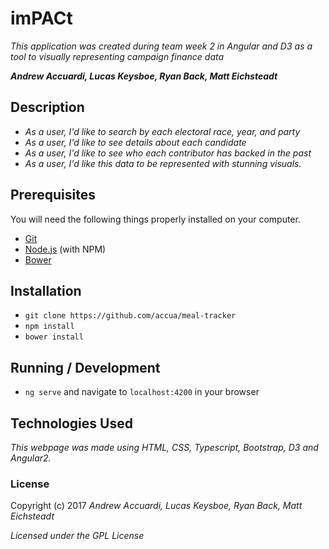 # imPACt

_This application was created during team week 2 in Angular and D3 as a tool to visually representing campaign finance data_

_**Andrew Accuardi, Lucas Keysboe, Ryan Back, Matt Eichsteadt**_

## Description

* _As a user, I'd like to search by each electoral race, year, and party_
* _As a user, I'd like to see details about each candidate_
* _As a user, I'd like to see who each contributor has backed in the past_
* _As a user, I'd like this data to be represented with stunning visuals._

## Prerequisites

You will need the following things properly installed on your computer.

* [Git](http://git-scm.com/)
* [Node.js](http://nodejs.org/) (with NPM)
* [Bower](http://bower.io/)

## Installation

* `git clone https://github.com/accua/meal-tracker`
* `npm install`
* `bower install`

## Running / Development

* `ng serve` and navigate to `localhost:4200` in your browser

## Technologies Used

_This webpage was made using HTML, CSS, Typescript, Bootstrap, D3 and Angular2._

### License

Copyright (c) 2017 _Andrew Accuardi, Lucas Keysboe, Ryan Back, Matt Eichsteadt_

*Licensed under the GPL License*
